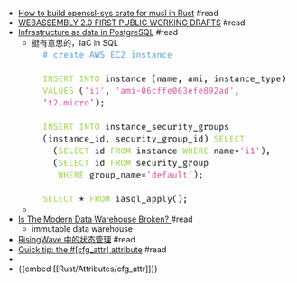 - [How to build openssl-sys crate for musl in Rust](https://qiita.com/liubin/items/6c94f0b61f746c08b74c) #read
- [WEBASSEMBLY 2.0 FIRST PUBLIC WORKING DRAFTS](https://www.w3.org/blog/news/archives/9509) #read
- [Infrastructure as data in PostgreSQL](https://iasql.com/) #read
	- 挺有意思的，IaC in SQL
	- ![image.png](../assets/image_1652773244307_0.png)
- [Is The Modern Data Warehouse Broken? ](https://www.montecarlodata.com/blog-is-the-modern-data-warehouse-broken/) #read
	- immutable data warehouse
- [RisingWave 中的状态管理](https://blog.zhuangty.com/state-management-in-risingwave) #read
- [Quick tip: the #[cfg_attr] attribute](https://chrismorgan.info/blog/rust-cfg_attr/) #read
-
- {{embed [[Rust/Attributes/cfg_attr]]}}